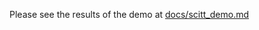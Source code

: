 Please see the results of the demo at [docs/scitt_demo.md](https://github.com/raylutz/scitt/blob/main/docs/scitt_demo.md)
